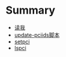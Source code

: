 # Summary

* [读我](README.md)
* [update-pciids脚本](docs/update-pciids.md)
* [setpci](docs/setpci.md)
* [lspci](docs/lspci.md)

